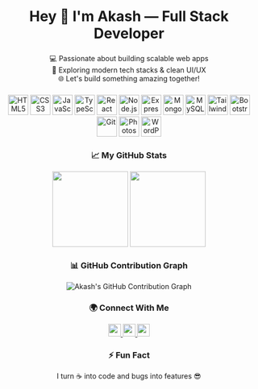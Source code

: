 <h1 align="center">Hey 👋 I'm Akash — Full Stack Developer</h1>

###

<p align="center">
  💻 Passionate about building scalable web apps <br/>
  🚀 Exploring modern tech stacks & clean UI/UX <br/>
  🌐 Let's build something amazing together!
</p>

###

<div align="center">
  <img src="https://cdn.jsdelivr.net/gh/devicons/devicon/icons/html5/html5-original.svg" height="40" alt="HTML5" />
  <img src="https://cdn.jsdelivr.net/gh/devicons/devicon/icons/css3/css3-original.svg" height="40" alt="CSS3" />
  <img src="https://cdn.jsdelivr.net/gh/devicons/devicon/icons/javascript/javascript-original.svg" height="40" alt="JavaScript" />
  <img src="https://cdn.jsdelivr.net/gh/devicons/devicon/icons/typescript/typescript-original.svg" height="40" alt="TypeScript" />
  <img src="https://cdn.jsdelivr.net/gh/devicons/devicon/icons/react/react-original.svg" height="40" alt="React" />
  <img src="https://cdn.jsdelivr.net/gh/devicons/devicon/icons/nodejs/nodejs-original.svg" height="40" alt="Node.js" />
  <img src="https://cdn.jsdelivr.net/gh/devicons/devicon/icons/express/express-original.svg" height="40" alt="Express" />
  <img src="https://cdn.jsdelivr.net/gh/devicons/devicon/icons/mongodb/mongodb-original.svg" height="40" alt="MongoDB" />
  <img src="https://cdn.jsdelivr.net/gh/devicons/devicon/icons/mysql/mysql-original.svg" height="40" alt="MySQL" />
  <img src="https://cdn.jsdelivr.net/gh/devicons/devicon/icons/tailwindcss/tailwindcss-original-wordmark.svg" height="40" alt="Tailwind CSS" />
  <img src="https://cdn.jsdelivr.net/gh/devicons/devicon/icons/bootstrap/bootstrap-original.svg" height="40" alt="Bootstrap" />
  <img src="https://cdn.jsdelivr.net/gh/devicons/devicon/icons/git/git-original.svg" height="40" alt="Git" />
  <img src="https://cdn.jsdelivr.net/gh/devicons/devicon/icons/photoshop/photoshop-plain.svg" height="40" alt="Photoshop" />
  <img src="https://cdn.jsdelivr.net/gh/devicons/devicon/icons/wordpress/wordpress-original.svg" height="40" alt="WordPress" />
</div>

###

<h3 align="center">📈 My GitHub Stats</h3>

<div align="center">
  <img src="https://streak-stats.demolab.com?user=AkashCreates&locale=en&mode=daily&theme=dracula&hide_border=false&border_radius=5" height="150" />
  <img src="https://github-profile-trophy.vercel.app?username=AkashCreates&theme=dracula&row=1&margin-w=8&margin-h=8" height="150" />
</div>

###

<h3 align="center">📊 GitHub Contribution Graph</h3>

<p align="center">
  <img src="https://github-readme-activity-graph.vercel.app/graph?username=AkashCreates&theme=dracula" alt="Akash's GitHub Contribution Graph"/>
</p>

###

<h3 align="center">🌍 Connect With Me</h3>

<p align="center">
  <a href="https://www.linkedin.com/in/akash-maity-akashcreates" target="_blank">
    <img src="https://img.shields.io/static/v1?message=LinkedIn&logo=linkedin&label=&color=0077B5&logoColor=white&style=for-the-badge" height="25" />
  </a>
  <a href="https://x.com/_akash_maity" target="_blank">
    <img src="https://img.shields.io/static/v1?message=Twitter&logo=twitter&label=&color=1DA1F2&logoColor=white&style=for-the-badge" height="25" />
  </a>
  <a href="mailto:akashmaityofficial@gmail.com" target="_blank">
    <img src="https://img.shields.io/static/v1?message=Gmail&logo=gmail&label=&color=D14836&logoColor=white&style=for-the-badge" height="25" />
  </a>
</p>

###

<h3 align="center">⚡ Fun Fact</h3>

<p align="center">
  I turn ☕ into code and bugs into features 😎
</p>
